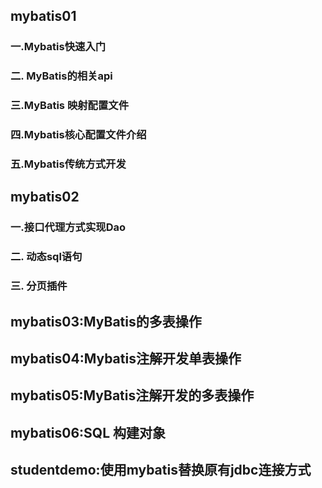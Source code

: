 ## mybatis01
### 一.Mybatis快速入门
### 二. MyBatis的相关api
### 三.MyBatis 映射配置文件
### 四.Mybatis核心配置文件介绍
### 五.Mybatis传统方式开发

## mybatis02
### 一.接口代理方式实现Dao
### 二. 动态sql语句
### 三. 分页插件

## mybatis03:MyBatis的多表操作

## mybatis04:Mybatis注解开发单表操作

## mybatis05:MyBatis注解开发的多表操作

## mybatis06:SQL 构建对象

## studentdemo:使用mybatis替换原有jdbc连接方式